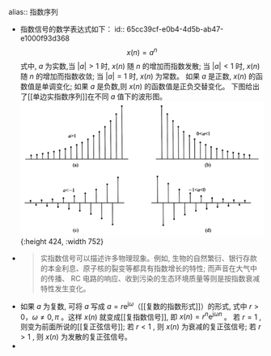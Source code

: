 alias:: 指数序列

- 指数信号的数学表达式如下：
  id:: 65cc39cf-e0b4-4d5b-ab47-e1000f93d368
  $$x(n)=a^{n}$$
  式中, $a$  为实数,当  $|a|>1$  时,  $x(n)$  随  $n$  的增加而指数发散; 
  当  $|a|<1$  时,  $x(n)$  随  $n$  的增加而指数收敛; 当  $|a|=1$  时,  $x(n)$  为常数。
  如果  $a$  是正数,  $x(n)$  的函数值是单调变化; 
  如果  $a$  是负数,则  $x(n)$  的函数值是正负交替变化。
  下图给出了[[单边实指数序列]]在不同  $a$  值下的波形图。
  ![image.png](../assets/image_1707883329769_0.png){:height 424, :width 752}
- >实指数信号可以描述许多物理现象。例如, 生物的自然繁衍、银行存款的本金利息、原子核的裂变等都具有指数增长的特性; 而声音在大气中的传播、  RC 电路的响应、收到污染的生态环境质量等则是按指数衰减特性发生变化。
- 如果  $a$  为复数, 可将  $a$  写成  $a=r \mathrm{e}^{\mathrm{j} \omega}$（[[复数的指数形式]]）的形式, 式中  $r>0$，$\omega \neq 0, \pi$  。这样  $x(n)$  就变成[[复指数信号]], 即  $x(n)=r^{n} \mathrm{e}^{\mathrm{j} \omega n}$  。
  若  $r=1$ , 则变为前面所说的[[复正弦信号]]; 若  $r<1$ , 则  $x(n)$  为衰减的复正弦信号; 若 $r>1$ , 则  $x(n)$  为发散的复正弦信号。
-